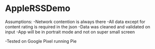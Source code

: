 # AppleRSSDemo

Assumptions:
-Network contention is always there
-All data except for content rating is required in the json
-Data was cleaned and validated on input
-App will be in portrait mode and not on super small screen

-Tested on Google Pixel running Pie

